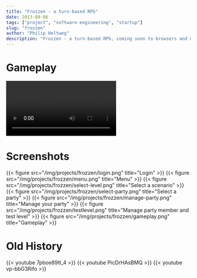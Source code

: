 ```yaml
---
title: "Frozzen - a turn-based RPG"
date: 2013-09-06
tags: ["project", "software-engineering", "startup"]
slug: "frozzen"
author: "Philip Heltweg"
description: "Frozzen - a turn-based RPG, coming soon to browsers and mobile devices near you. Serious gaming with depth and a thrilling story in a dark fantasy world."
---
```

# Gameplay
<video controls src="/img/projects/frozzen/gameplay.mp4"></video>

# Screenshots
{{< figure src="/img/projects/frozzen/login.png" title="Login" >}}
{{< figure src="/img/projects/frozzen/menu.png" title="Menu" >}}
{{< figure src="/img/projects/frozzen/select-level.png" title="Select a scenario" >}}
{{< figure src="/img/projects/frozzen/select-party.png" title="Select a party" >}}
{{< figure src="/img/projects/frozzen/manage-party.png" title="Manage your party" >}}
{{< figure src="/img/projects/frozzen/testlevel.png" title="Manage party member and test level" >}}
{{< figure src="/img/projects/frozzen/gameplay.png" title="Gameplay" >}}

# Old History
{{< youtube 7pboe89tI_4 >}}
{{< youtube PicDrHAsBMQ >}}
{{< youtube vp-bbG3Rifo >}}